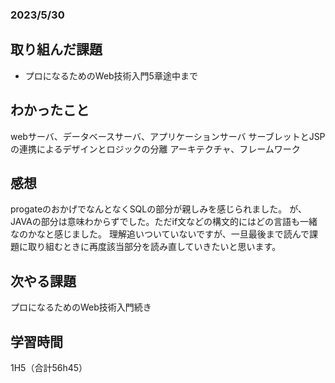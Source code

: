 ### 2023/5/30
## 取り組んだ課題
* プロになるためのWeb技術入門5章途中まで

## わかったこと
webサーバ、データベースサーバ、アプリケーションサーバ
サーブレットとJSPの連携によるデザインとロジックの分離
アーキテクチャ、フレームワーク

## 感想
progateのおかげでなんとなくSQLの部分が親しみを感じられました。
が、JAVAの部分は意味わからずでした。ただif文などの構文的にはどの言語も一緒なのかなと感じました。
理解追いついていないですが、一旦最後まで読んで課題に取り組むときに再度該当部分を読み直していきたいと思います。

## 次やる課題
プロになるためのWeb技術入門続き

## 学習時間
1H5（合計56h45）
